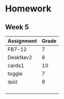 # Homework

## Week 5
|Assignment | Grade |
|-----------|-------|
|  FB7-12   | 7     |
|  DeskNav2 | 8     |
|  cards1   | 10    |
|  toggle   |   7   | 
|  quiz     |  8    |  
|           |       |
|           |       |
|           |       |
|           |       |